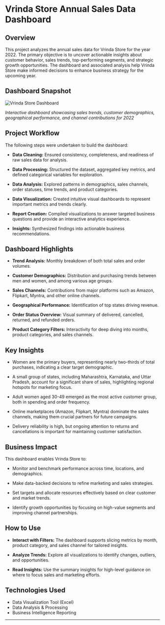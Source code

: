 # Vrinda Store Annual Sales Data Dashboard

## Overview
This project analyzes the annual sales data for Vrinda Store for the year 2022. The primary objective is to uncover actionable insights about customer behavior, sales trends, top-performing segments, and strategic growth opportunities. The dashboard and associated analysis help Vrinda Store make informed decisions to enhance business strategy for the upcoming year.

## Dashboard Snapshot

![Vrinda Store Dashboard](dashboard.png)

*Interactive dashboard showcasing sales trends, customer demographics, geographical performance, and channel contributions for 2022*

## Project Workflow
The following steps were undertaken to build the dashboard:

- **Data Cleaning:** Ensured consistency, completeness, and readiness of raw sales data for analysis.

- **Data Processing:** Structured the dataset, aggregated key metrics, and defined categorical variables for exploration.

- **Data Analysis:** Explored patterns in demographics, sales channels, order statuses, time trends, and product categories.

- **Data Visualization:** Created intuitive visual dashboards to represent important metrics and trends clearly.

- **Report Creation:** Compiled visualizations to answer targeted business questions and provide an interactive analytics experience.

- **Insights:** Synthesized findings into actionable business recommendations.

## Dashboard Highlights

- **Trend Analysis:** Monthly breakdown of both total sales and order volumes.

- **Customer Demographics:** Distribution and purchasing trends between men and women, and among various age groups.

- **Sales Channels:** Contributions from major platforms such as Amazon, Flipkart, Myntra, and other online channels.

- **Geographical Performance:** Identification of top states driving revenue.

- **Order Status Overview:** Visual summary of delivered, cancelled, returned, and refunded orders.

- **Product Category Filters:** Interactivity for deep diving into months, product categories, and sales channels.

## Key Insights

- Women are the primary buyers, representing nearly two-thirds of total purchases, indicating a clear target demographic.

- A small group of states, including Maharashtra, Karnataka, and Uttar Pradesh, account for a significant share of sales, highlighting regional hotspots for marketing focus.

- Adult women aged 30-49 emerged as the most active customer group, both in spending and order frequency.

- Online marketplaces (Amazon, Flipkart, Myntra) dominate the sales channels, making them crucial partners for future campaigns.

- Delivery reliability is high, but ongoing attention to returns and cancellations is important for maintaining customer satisfaction.

## Business Impact
This dashboard enables Vrinda Store to:

- Monitor and benchmark performance across time, locations, and demographics.

- Make data-backed decisions to refine marketing and sales strategies.

- Set targets and allocate resources effectively based on clear customer and market trends.

- Identify growth opportunities by focusing on high-value segments and improving channel partnerships.

## How to Use

- **Interact with Filters:** The dashboard supports slicing metrics by month, product category, and sales channel for tailored insights.

- **Analyze Trends:** Explore all visualizations to identify changes, outliers, and opportunities.

- **Read Insights:** Use the summary insights for high-level guidance on where to focus sales and marketing efforts.

## Technologies Used
- Data Visualization Tool (Excel)
- Data Analysis & Processing
- Business Intelligence Reporting

---

